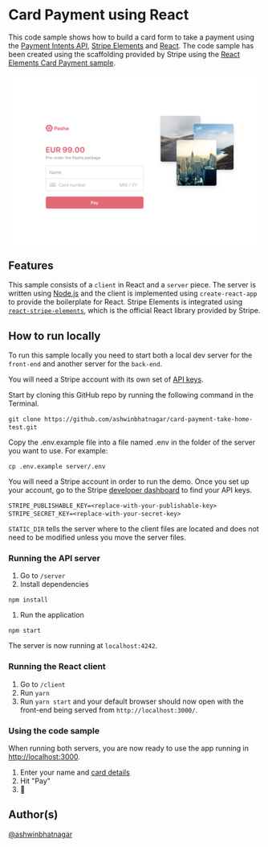 # Card Payment using React

This code sample shows how to build a card form to take a payment using the [Payment Intents API](https://stripe.com/docs/payments/payment-intents), [Stripe Elements](https://stripe.com/payments/elements) and [React](https://reactjs.org/). The code sample has been created using the scaffolding provided by Stripe using the [React Elements Card Payment sample](https://github.com/stripe-samples/react-elements-card-payment).

<img src="./demo.png" alt="Preview of recipe" align="center">

## Features

This sample consists of a `client` in React and a `server` piece. The server is written using [Node.js](https://nodejs.org/en/) and the client is implemented using `create-react-app` to provide the boilerplate for React. Stripe Elements is integrated using [`react-stripe-elements`](https://github.com/stripe/react-stripe-elements), which is the official React library provided by Stripe.

## How to run locally

To run this sample locally you need to start both a local dev server for the `front-end` and another server for the `back-end`.

You will need a Stripe account with its own set of [API keys](https://stripe.com/docs/development#api-keys).

Start by cloning this GitHub repo by running the following command in the Terminal.

```
git clone https://github.com/ashwinbhatnagar/card-payment-take-home-test.git
```

Copy the .env.example file into a file named .env in the folder of the server you want to use. For example:

```
cp .env.example server/.env
```

You will need a Stripe account in order to run the demo. Once you set up your account, go to the Stripe [developer dashboard](https://stripe.com/docs/development#api-keys) to find your API keys.

```
STRIPE_PUBLISHABLE_KEY=<replace-with-your-publishable-key>
STRIPE_SECRET_KEY=<replace-with-your-secret-key>
```

`STATIC_DIR` tells the server where to the client files are located and does not need to be modified unless you move the server files.

### Running the API server

1. Go to `/server`
1. Install dependencies

```
npm install
```

1. Run the application

```
npm start
```
The server is now running at `localhost:4242`.

### Running the React client

1. Go to `/client`
1. Run `yarn`
1. Run `yarn start` and your default browser should now open with the front-end being served from `http://localhost:3000/`.

### Using the code sample

When running both servers, you are now ready to use the app running in [http://localhost:3000](http://localhost:3000).

1. Enter your name and [card details](https://stripe.com/docs/payments/accept-a-payment#web-test-integration)
1. Hit "Pay"
1. 🎉

## Author(s)

[@ashwinbhatnagar](https://twitter.com/abhatnagar)
